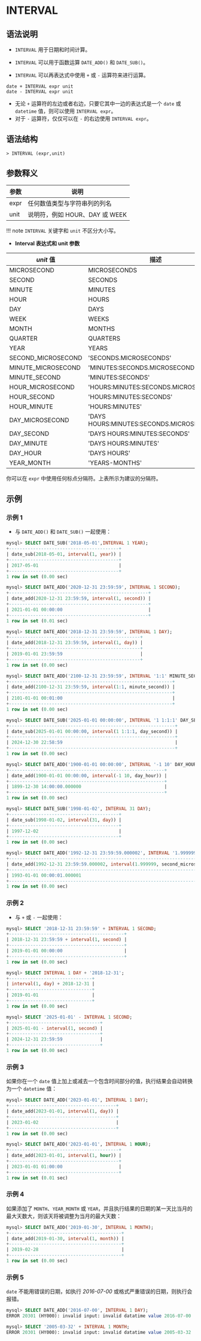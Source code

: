 # **INTERVAL**

## **语法说明**

- `INTERVAL` 用于日期和时间计算。

- `INTERVAL` 可以用于函数运算 `DATE_ADD()` 和 `DATE_SUB()`。

- `INTERVAL` 可以再表达式中使用 `+` 或 `-` 运算符来进行运算。

```
date + INTERVAL expr unit
date - INTERVAL expr unit
```

- 无论 `+` 运算符的左边或者右边，只要它其中一边的表达式是一个 `date` 或 `datetime` 值，则可以使用 `INTERVAL expr`。
- 对于 `-` 运算符，仅仅可以在 `-` 的右边使用 `INTERVAL expr`。

## **语法结构**

```
> INTERVAL (expr,unit)
```

## **参数释义**

|  参数  | 说明 |
|  ----  | ----  |
|expr| 任何数值类型与字符串列的列名 |
|unit| 说明符，例如 HOUR、DAY 或 WEEK|

!!! note
    `INTERVAL` 关键字和 `unit` 不区分大小写。

- **Interval 表达式和 unit 参数**

| **_unit_ 值** | **描述** |
| --- | --- |
| MICROSECOND | MICROSECONDS |
| SECOND | SECONDS |
| MINUTE | MINUTES |
| HOUR | HOURS |
| DAY | DAYS |
| WEEK | WEEKS |
| MONTH | MONTHS |
| QUARTER | QUARTERS |
| YEAR | YEARS |
| SECOND_MICROSECOND | 'SECONDS.MICROSECONDS' |
| MINUTE_MICROSECOND | 'MINUTES:SECONDS.MICROSECONDS' |
| MINUTE_SECOND | 'MINUTES:SECONDS' |
| HOUR_MICROSECOND | 'HOURS:MINUTES:SECONDS.MICROSECONDS' |
| HOUR_SECOND | 'HOURS:MINUTES:SECONDS' |
| HOUR_MINUTE | 'HOURS:MINUTES' |
| DAY_MICROSECOND | 'DAYS HOURS:MINUTES:SECONDS.MICROSECONDS' |
| DAY_SECOND | 'DAYS HOURS:MINUTES:SECONDS' |
| DAY_MINUTE | 'DAYS HOURS:MINUTES' |
| DAY_HOUR | 'DAYS HOURS' |
| YEAR_MONTH | 'YEARS-MONTHS' |

你可以在 `expr` 中使用任何标点分隔符。上表所示为建议的分隔符。

## **示例**

### 示例 1

- 与 `DATE_ADD()` 和 `DATE_SUB()` 一起使用：

```SQL
mysql> SELECT DATE_SUB('2018-05-01',INTERVAL 1 YEAR);
+-----------------------------------------+
| date_sub(2018-05-01, interval(1, year)) |
+-----------------------------------------+
| 2017-05-01                              |
+-----------------------------------------+
1 row in set (0.00 sec)

mysql> SELECT DATE_ADD('2020-12-31 23:59:59', INTERVAL 1 SECOND);
+----------------------------------------------------+
| date_add(2020-12-31 23:59:59, interval(1, second)) |
+----------------------------------------------------+
| 2021-01-01 00:00:00                                |
+----------------------------------------------------+
1 row in set (0.01 sec)

mysql> SELECT DATE_ADD('2018-12-31 23:59:59', INTERVAL 1 DAY);
+-------------------------------------------------+
| date_add(2018-12-31 23:59:59, interval(1, day)) |
+-------------------------------------------------+
| 2019-01-01 23:59:59                             |
+-------------------------------------------------+
1 row in set (0.00 sec)

mysql> SELECT DATE_ADD('2100-12-31 23:59:59', INTERVAL '1:1' MINUTE_SECOND);
+-------------------------------------------------------------+
| date_add(2100-12-31 23:59:59, interval(1:1, minute_second)) |
+-------------------------------------------------------------+
| 2101-01-01 00:01:00                                         |
+-------------------------------------------------------------+
1 row in set (0.00 sec)

mysql> SELECT DATE_SUB('2025-01-01 00:00:00', INTERVAL '1 1:1:1' DAY_SECOND);
+--------------------------------------------------------------+
| date_sub(2025-01-01 00:00:00, interval(1 1:1:1, day_second)) |
+--------------------------------------------------------------+
| 2024-12-30 22:58:59                                          |
+--------------------------------------------------------------+
1 row in set (0.00 sec)

mysql> SELECT DATE_ADD('1900-01-01 00:00:00', INTERVAL '-1 10' DAY_HOUR);
+----------------------------------------------------------+
| date_add(1900-01-01 00:00:00, interval(-1 10, day_hour)) |
+----------------------------------------------------------+
| 1899-12-30 14:00:00.000000                               |
+----------------------------------------------------------+
1 row in set (0.00 sec)

mysql> SELECT DATE_SUB('1998-01-02', INTERVAL 31 DAY);
+-----------------------------------------+
| date_sub(1998-01-02, interval(31, day)) |
+-----------------------------------------+
| 1997-12-02                              |
+-----------------------------------------+
1 row in set (0.00 sec)

mysql> SELECT DATE_ADD('1992-12-31 23:59:59.000002', INTERVAL '1.999999' SECOND_MICROSECOND);
+------------------------------------------------------------------------------+
| date_add(1992-12-31 23:59:59.000002, interval(1.999999, second_microsecond)) |
+------------------------------------------------------------------------------+
| 1993-01-01 00:00:01.000001                                                   |
+------------------------------------------------------------------------------+
1 row in set (0.00 sec)
```

### 示例 2

- 与 `+` 或 `-` 一起使用：

```sql
mysql> SELECT '2018-12-31 23:59:59' + INTERVAL 1 SECOND;
+-------------------------------------------+
| 2018-12-31 23:59:59 + interval(1, second) |
+-------------------------------------------+
| 2019-01-01 00:00:00                       |
+-------------------------------------------+
1 row in set (0.00 sec)

mysql> SELECT INTERVAL 1 DAY + '2018-12-31';
+-------------------------------+
| interval(1, day) + 2018-12-31 |
+-------------------------------+
| 2019-01-01                    |
+-------------------------------+
1 row in set (0.00 sec)

mysql> SELECT '2025-01-01' - INTERVAL 1 SECOND;
+----------------------------------+
| 2025-01-01 - interval(1, second) |
+----------------------------------+
| 2024-12-31 23:59:59              |
+----------------------------------+
1 row in set (0.00 sec)
```

### 示例 3

如果你在一个 `date` 值上加上或减去一个包含时间部分的值，执行结果会自动转换为一个 `datetime` 值：

```sql
mysql> SELECT DATE_ADD('2023-01-01', INTERVAL 1 DAY);
+----------------------------------------+
| date_add(2023-01-01, interval(1, day)) |
+----------------------------------------+
| 2023-01-02                             |
+----------------------------------------+
1 row in set (0.00 sec)

mysql> SELECT DATE_ADD('2023-01-01', INTERVAL 1 HOUR);
+-----------------------------------------+
| date_add(2023-01-01, interval(1, hour)) |
+-----------------------------------------+
| 2023-01-01 01:00:00                     |
+-----------------------------------------+
1 row in set (0.01 sec)
```

### 示例 4

如果添加了 `MONTH`、`YEAR_MONTH` 或 `YEAR`，并且执行结果的日期的某一天比当月的最大天数大，则该天将被调整为当月的最大天数：

```sql
mysql> SELECT DATE_ADD('2019-01-30', INTERVAL 1 MONTH);
+------------------------------------------+
| date_add(2019-01-30, interval(1, month)) |
+------------------------------------------+
| 2019-02-28                               |
+------------------------------------------+
1 row in set (0.00 sec)
```

### 示例 5

`date` 不能用错误的日期，如执行 _2016-07-00_ 或格式严重错误的日期，则执行会报错。

```sql
mysql> SELECT DATE_ADD('2016-07-00', INTERVAL 1 DAY);
ERROR 20301 (HY000): invalid input: invalid datatime value 2016-07-00

mysql> SELECT '2005-03-32' + INTERVAL 1 MONTH;
ERROR 20301 (HY000): invalid input: invalid datatime value 2005-03-32
```